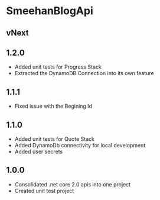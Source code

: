 # SmeehanBlogApi

## vNext

## 1.2.0

- Added unit tests for Progress Stack
- Extracted the DynamoDB Connection into its own feature

## 1.1.1

- Fixed issue with the Begining Id

## 1.1.0

- Added unit tests for Quote Stack
- Added DynamoDb connectivity for local development
- Added user secrets

## 1.0.0

- Consolidated .net core 2.0 apis into one project
- Created unit test project